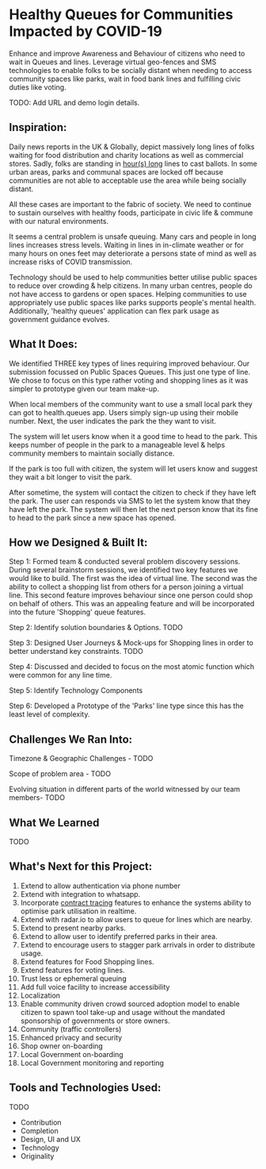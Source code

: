 # Healthy Queues for Communities Impacted by COVID-19

Enhance and improve Awareness and Behaviour of citizens who need to wait in
Queues and lines. Leverage virtual geo-fences and SMS technologies to enable
folks to be socially distant when needing to access community spaces like parks,
wait in food bank lines and fulfilling civic duties like voting.

TODO: Add URL and demo login details.

## Inspiration:

Daily news reports in the UK & Globally, depict massively long lines of folks
waiting for food distribution and charity locations as well as commercial
stores. Sadly, folks are standing in [hour(s)
long](https://eu.jsonline.com/story/news/politics/elections/2020/04/09/coronavirus-wisconsin-state-tracking-whether-cases-tied-voting/5126212002/)
lines to cast ballots. In some urban areas, parks and communal spaces are locked
off because communities are not able to acceptable use the area while being
socially distant.

All these cases are important to the fabric of society. We need to continue to
sustain ourselves with healthy foods, participate in civic life & commune with
our natural environments.

It seems a central problem is unsafe queuing. Many cars and people in long lines
increases stress levels. Waiting in lines in in-climate weather or for many
hours on ones feet may deteriorate a persons state of mind as well as increase
risks of COVID transmission.

Technology should be used to help communities better utilise public spaces to
reduce over crowding & help citizens. In many urban centres, people do not have
access to gardens or open spaces. Helping communities to use appropriately use
public spaces like parks supports people's mental health. Additionally, 'healthy
queues' application can flex park usage as government guidance evolves.

## What It Does:

We identified THREE key types of lines requiring improved behaviour. Our
submission focussed on Public Spaces Queues. This just one type of line. We
chose to focus on this type rather voting and shopping lines as it was simpler
to prototype given our team make-up.

When local members of the community want to use a small local park they can got
to health.queues app. Users simply sign-up using their mobile number. Next, the
user indicates the park the they want to visit.

The system will let users know when it a good time to head to the park. This
keeps number of people in the park to a manageable level & helps community
members to maintain socially distance.

If the park is too full with citizen, the system will let users know and suggest
they wait a bit longer to visit the park.

After sometime, the system will contact the citizen to check if they have left
the park. The user can responds via SMS to let the system know that they have
left the park. The system will then let the next person know that its fine to
head to the park since a new space has opened.

## How we Designed & Built It:

Step 1: Formed team & conducted several problem discovery sessions. During
several brainstorm sessions, we identified two key features we would like to
build. The first was the idea of virtual line. The second was the ability to
collect a shopping list from others for a person joining a virtual line. This
second feature improves behaviour since one person could shop on behalf of
others. This was an appealing feature and will be incorporated into the future
'Shopping' queue features.

Step 2: Identify solution boundaries & Options. TODO

Step 3: Designed User Journeys & Mock-ups for Shopping lines in order to better
understand key constraints. TODO

Step 4: Discussed and decided to focus on the most atomic function which were
common for any line time.

Step 5: Identify Technology Components

Step 6: Developed a Prototype of the 'Parks' line type since this has the least
level of complexity.


## Challenges We Ran Into:
Timezone & Geographic Challenges - TODO

Scope of problem area - TODO

Evolving situation in different parts of the world witnessed by our team members- TODO

## What We Learned

TODO

## What's Next for this Project:
1. Extend to allow authentication via phone number
1. Extend with integration to whatsapp.
1. Incorporate [contract tracing](https://www.theverge.com/2020/4/10/21216484/google-apple-coronavirus-contract-tracing-bluetooth-location-tracking-data-app?utm_campaign=theverge&utm_content=chorus&utm_medium=social&utm_source=twitter) features to enhance the systems ability to optimise park utilisation in realtime.
1. Extend with radar.io to allow users to queue for lines which are nearby.
1. Extend to present nearby parks.
1. Extend to allow user to identify preferred parks in their area.
1. Extend to encourage users to stagger park arrivals in order to distribute usage.
1. Extend features for Food Shopping lines.
1. Extend features for voting lines.
1. Trust less or ephemeral queuing
1. Add full voice facility to increase accessibility
1. Localization
1. Enable community driven crowd sourced adoption model to enable citizen to spawn
tool take-up and usage without the mandated sponsorship of governments or store owners.
1. Community (traffic controllers)
1. Enhanced privacy and security
1. Shop owner on-boarding
1. Local Government on-boarding
1. Local Government monitoring and reporting

## Tools and Technologies Used:

TODO


- Contribution
- Completion
- Design, UI and UX
- Technology
- Originality

